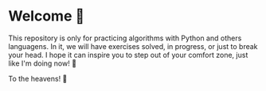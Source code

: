 # Welcome 👋

This repository is only for practicing algorithms with Python and others languagens. In it, we will have exercises solved, in progress, or just to break your head. I hope it can inspire you to step out of your comfort zone, just like I'm doing now! 💪

To the heavens! 🚀
